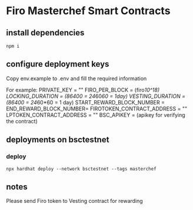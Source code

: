 # Firo Masterchef Smart Contracts

## install dependencies
```
npm i
```

## configure deployment keys
Copy env.example to .env and fill the required information

For example:
PRIVATE_KEY = ""
FIRO_PER_BLOCK = (firo*10^18)
LOCKING_DURATION = (86400 = 24*60*60 = 1day)
VESTING_DURATION = (86400 = 24*60*60 = 1 day)
START_REWARD_BLOCK_NUMBER = 
END_REWARD_BLOCK_NUMBER=
FIROTOKEN_CONTRACT_ADDRESS = ""
LPTOKEN_CONTRACT_ADDRESS = ""
BSC_APIKEY = (apikey for verifying the contract)

## deployments on bsctestnet
### deploy
```
npx hardhat deploy --network bsctestnet --tags masterchef
```

## notes
Please send Firo token to Vesting contract for rewarding